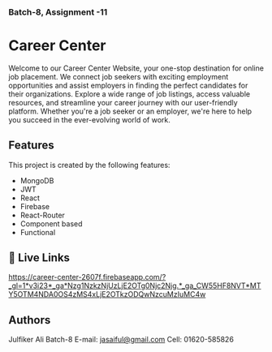 ### Batch-8, Assignment -11
# Career Center
Welcome to our Career Center Website, your one-stop destination for online job placement. We connect job seekers with exciting employment opportunities and assist employers in finding the perfect candidates for their organizations. Explore a wide range of job listings, access valuable resources, and streamline your career journey with our user-friendly platform. Whether you're a job seeker or an employer, we're here to help you succeed in the ever-evolving world of work.

## Features

This project is created by the following features:

- MongoDB
- JWT
- React
- Firebase
- React-Router
- Component based
- Functional

## 🔗 Live Links
https://career-center-2607f.firebaseapp.com/?_gl=1*v3i23*_ga*Nzg1NzkzNjUzLjE2OTg0Njc2Njg.*_ga_CW55HF8NVT*MTY5OTM4NDA0OS4zMS4xLjE2OTkzODQwNzcuMzIuMC4w

## Authors
Julfiker Ali
Batch-8
E-mail: jasaiful@gmail.com
Cell: 01620-585826